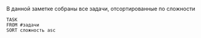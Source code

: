 В данной заметке собраны все задачи, отсортированные по сложности
```dataview
TASK
FROM #задачи 
SORT сложность asc
```
